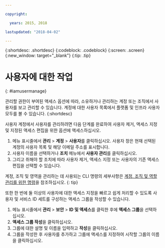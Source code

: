 ```yaml
---

copyright:

  years: 2015, 2018

lastupdated: "2018-04-02"

---
```


{:shortdesc: .shortdesc}
{:codeblock: .codeblock}
{:screen: .screen}
{:new_window: target="_blank"}
{:tip: .tip}

# 사용자에 대한 작업
{: #iamusermanage}

관리할 권한이 부여된 액세스 옵션에 따라, 소유하거나 관리하는 계정 또는 조직에서 사용자를 보고 관리할 수 있습니다. 계정에 대한 사용자 목록에서 플랫폼 및 인프라 사용자 모두를 볼 수 있습니다.
{:shortdesc}

사용자 계정에서 사용자를 관리하려면 다음 단계를 완료하여 사용자 제거, 액세스 지정 및 지정된 액세스 편집을 위한 옵션에 액세스하십시오.

1. 메뉴 표시줄에서 **관리** &gt; **계정** &gt; **사용자**를 클릭하십시오. 사용자 창은 현재 선택된 계정의 사용자 목록 및 해당 이메일 주소를 표시합니다.
2. 사용자 이름을 선택하거나 **조치** 메뉴에서 **사용자 관리**를 클릭하십시오.
3. 그리고 취해야 할 조치에 따라 사용자 제거, 액세스 지정 또는 사용자의 기존 액세스 편집을 선택할 수 있습니다.

계정, 조직 및 영역을 관리하는 데 사용되는 CLI 명령의 세부사항은 [계정, 조직 및 역할 관리를 위한 명령](/docs/cli/reference/bluemix_cli/bx_cli.html#bx_commands_acctorg)을 참조하십시오.
{: tip}

또한 한 번에 둘 이상의 사용자에 대한 액세스 지정을 빠르고 쉽게 처리할 수 있도록 사용자 및 서비스 ID 세트를 구성하는 액세스 그룹을 작성할 수 있습니다.

1. 메뉴 표시줄에서 **관리** &gt; **보안** &gt; **ID 및 액세스**를 클릭한 후에 **액세스 그룹**을 선택하십시오.
2. **액세스 그룹 작성**을 클릭하십시오.
3. 그룹에 대한 설명 및 이름을 입력하고 **작성**을 클릭하십시오.
4. 그룹을 작성한 후 사용자를 추가하고 그룹에 액세스를 지정하여 시작할 그룹의 이름을 클릭하십시오.
